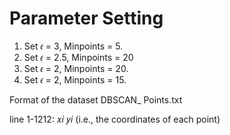 # Parameter Setting
1. Set 𝜖 = 3, Minpoints = 5.
2. Set 𝜖 = 2.5, Minpoints = 20
3. Set 𝜖 = 2, Minpoints = 20.
4. Set 𝜖 = 2, Minpoints = 15.

Format of the dataset DBSCAN_ Points.txt

line 1-1212: 𝑥𝑖 𝑦𝑖
 (i.e., the coordinates of each point)
